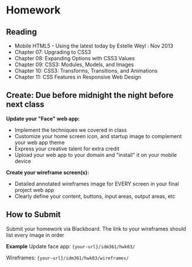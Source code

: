 # Homework

## Reading
- Mobile HTML5 - Using the latest today by Estelle Weyl : Nov 2013
- Chapter 07: Upgrading to CSS3
- Chapter 08: Expanding Options with CSS3 Values
- Chapter 09: CSS3: Modules, Models, and Images
- Chapter 10: CSS3: Transforms, Transitions, and Animations
- Chapter 11: CSS Features in Responsive Web Design


##  Create: Due before midnight the night before next class
**Update your "Face" web app:**
- Implement the techniques we covered in class
- Customize your home screen icon, and startup image to complement your web app theme
- Express your creative talent for extra credit
- Upload your web app to your domain and "install" it on your mobile device

**Create your wireframe screen(s):**
- Detailed annotated wireframes image for EVERY screen in your final project web app
- Clearly define your content, buttons, input areas, output areas, etc

## How to Submit
Submit your homework via Blackboard. The link to your wireframes should list every image in order

**Example**
Update face app: `{your-url}/idm361/hwk03/`

Wireframes: `{your-url}/idm361/hwk03/wireframes/`

